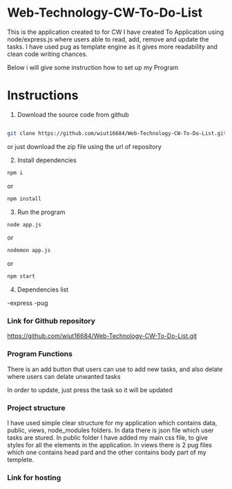 # Web-Technology-CW-To-Do-List

This is the application created to for CW
I have created To Application using node/express.js where users able to read, add, remove and update the tasks. I have used pug as template engine as it gives more readability and clean code writing chances.

Below i will give some instruction how to set up my Program

# Instructions

1. Download the source code from github

```bash

git clone https://github.com/wiut16684/Web-Technology-CW-To-Do-List.git

```

or just download the zip file using the url of repository

2. Install dependencies

```bash
npm i
```

or

```bash
npm install
```

3. Run the program

```bash
node app.js
```

or

```bash
nodemon app.js
```

or

```bash
npm start
```

4. Dependencies list

-express
-pug

### Link for Github repository

https://github.com/wiut16684/Web-Technology-CW-To-Do-List.git

### Program Functions

There is an add button that users can use to add new tasks, and also delate where users can delate unwanted tasks

In order to update, just press the task so it will be updated

### Project structure

I have used simple clear structure for my application which contains data, public, views, node_modules folders. In data there is json file which user tasks are stured. In public folder I have added my main css file, to give styles for all the elements in the application.
In views there is 2 pug files which one contains head pard and the other contains body part of my templete.

### Link for hosting
